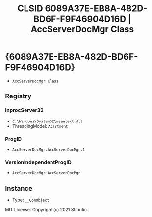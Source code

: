 ﻿---
title: "CLSID 6089A37E-EB8A-482D-BD6F-F9F46904D16D | AccServerDocMgr Class"
excerpt: What is COM-Object CLSID 6089A37E-EB8A-482D-BD6F-F9F46904D16D?
---

# {6089A37E-EB8A-482D-BD6F-F9F46904D16D}

* `AccServerDocMgr Class`

## Registry


### InprocServer32

* `C:\Windows\System32\msaatext.dll`
* ThreadingModel: `Apartment`

### ProgID

* `AccServerDocMgr.AccServerDocMgr.1`

### VersionIndependentProgID

* `AccServerDocMgr.AccServerDocMgr`

## Instance

* Type: `__ComObject`

MIT License. Copyright (c) 2021 Strontic.


